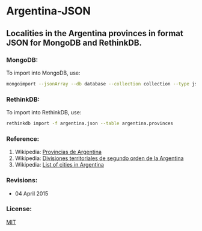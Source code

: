 # Argentina-JSON

## Localities in the Argentina provinces in format JSON for MongoDB and RethinkDB.

### MongoDB:

To import into MongoDB, use:

```bash
mongoimport --jsonArray --db database --collection collection --type json --file argentina.json
```

### RethinkDB:

To import into RethinkDB, use:

```bash
rethinkdb import -f argentina.json --table argentina.provinces
```

### Reference:

1. Wikipedia: [Provincias de Argentina](http://es.wikipedia.org/wiki/Provincias_de_Argentina)
2. Wikipedia: [Divisiones territoriales de segundo orden de la Argentina](http://es.wikipedia.org/wiki/Anexo:Divisiones_territoriales_de_segundo_orden_de_la_Argentina)
3. Wikipedia: [List of cities in Argentina](http://en.wikipedia.org/wiki/List_of_cities_in_Argentina)

### Revisions:
* 04 April 2015

### License:

[MIT](http://rem.mit-license.org)